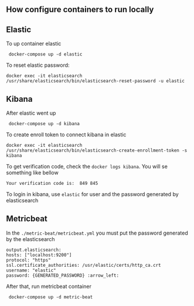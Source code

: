 ## How configure containers to run locally

## Elastic

To up container elastic

```
 docker-compose up -d elastic 
 ``` 

To reset elastic password:

```
docker exec -it elasticsearch /usr/share/elasticsearch/bin/elasticsearch-reset-password -u elastic
```

## Kibana

After elastic went up

```
 docker-compose up -d kibana 
 ``` 

To create enroll token to connect kibana in elastic

```
docker exec -it elasticsearch /usr/share/elasticsearch/bin/elasticsearch-create-enrollment-token -s kibana
```

To get verification code, check the ` docker logs kibana `. You will se something like bellow

````
Your verification code is:  849 845
````

To login in kibana, use ``elastic`` for user and the password generated by elasticsearch

## Metricbeat

In the `./metric-beat/metricbeat.yml` you must put the password generated by the elasticsearch 

````
output.elasticsearch:
hosts: ["localhost:9200"]
protocol: "https"
ssl.certificate_authorities: /usr/elastic/certs/http_ca.crt
username: "elastic"
password: {GENERATED_PASSWORD} :arrow_left:
````

After that, run metricbeat container

```
 docker-compose up -d metric-beat 
 ``` 
